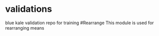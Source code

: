 # validations
blue kale validation repo for training
#Rearrange
This module is used for rearranging means
